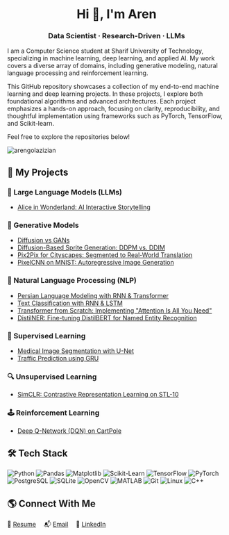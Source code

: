 <h1 align="center">Hi 👋, I'm Aren</h1>
<h3 align="center"><h3 align="center">Data Scientist · Research-Driven ·  LLMs </h3>
</h3>

I am a Computer Science student at Sharif University of Technology, specializing in machine learning, deep learning, and applied AI. My work covers a diverse array of domains, including generative modeling, natural language processing and reinforcement learning.

This GitHub repository showcases a collection of my end-to-end machine learning and deep learning projects. In these projects, I explore both foundational algorithms and advanced architectures. Each project emphasizes a hands-on approach, focusing on clarity, reproducibility, and thoughtful implementation using frameworks such as PyTorch, TensorFlow, and Scikit-learn.

Feel free to explore the repositories below!

<p align="left"> <img src="https://komarev.com/ghpvc/?username=arengolazizian&label=Profile%20views&color=0e75b6&style=flat" alt="arengolazizian" /> </p>

 ## 📂 My Projects
### 🤖 Large Language Models (LLMs)
- [Alice in Wonderland: AI Interactive Storytelling](https://github.com/ArenGolazizian/alice-interactive-storytelling)
  
### 🧠 Generative Models
- [Diffusion vs GANs](https://github.com/ArenGolazizian/Diffusion_vs_GANs)
- [Diffusion-Based Sprite Generation: DDPM vs. DDIM](https://github.com/ArenGolazizian/DDPM-vs-DDIM-Sprites)
- [Pix2Pix for Cityscapes: Segmented to Real-World Translation](https://github.com/ArenGolazizian/Pix2Pix-Cityscapes-Seg2Real)
- [PixelCNN on MNIST: Autoregressive Image Generation](https://github.com/ArenGolazizian/PixelCNN-MNIST)


### 📜 Natural Language Processing (NLP)
- [Persian Language Modeling with RNN & Transformer](https://github.com/ArenGolazizian/Persian-Language-Model)
- [Text Classification with RNN & LSTM](https://github.com/ArenGolazizian/text-classification-rnn-lstm)
- [Transformer from Scratch: Implementing "Attention Is All You Need"](https://github.com/ArenGolazizian/transformer-from-scratch)
- [DistilNER: Fine-tuning DistilBERT for Named Entity Recognition](https://github.com/ArenGolazizian/distilbert-ner-conll2003)

<!-- ### 📈 Time Series Forecasting -->
<!-- - [Informer for Time Series](https://github.com/ArenGolazizian/timeseries-Informer-Forecasting) -->
<!-- - [TSMixer Forecasting](https://github.com/ArenGolazizian/timeseries-TSMixer-Forecasting) -->

### 🎯 Supervised Learning
- [Medical Image Segmentation with U-Net](https://github.com/ArenGolazizian/image-segmentation-unet)
- [Traffic Prediction using GRU](https://github.com/ArenGolazizian/supervised-Traffic-GRU)

### 🔍 Unsupervised Learning
- [SimCLR: Contrastive Representation Learning on STL-10](https://github.com/ArenGolazizian/SimCLR-Contrastive-Learning/tree/main)

### 🕹️ Reinforcement Learning
- [Deep Q-Network (DQN) on CartPole](https://github.com/ArenGolazizian/DQN-CartPole)


## 🛠️ Tech Stack  

![Python](https://img.shields.io/badge/Python-3776AB?style=flat&logo=python&logoColor=white)
![Pandas](https://img.shields.io/badge/Pandas-150458?style=flat&logo=pandas&logoColor=white)
![Matplotlib](https://img.shields.io/badge/Matplotlib-008080?style=flat&logo=matplotlib&logoColor=white)
![Scikit-Learn](https://img.shields.io/badge/Scikit--Learn-F7931E?style=flat&logo=scikit-learn&logoColor=white)
![TensorFlow](https://img.shields.io/badge/TensorFlow-FF6F00?style=flat&logo=tensorflow&logoColor=white)
![PyTorch](https://img.shields.io/badge/PyTorch-EE4C2C?style=flat&logo=pytorch&logoColor=white)
![PostgreSQL](https://img.shields.io/badge/PostgreSQL-316192?style=flat&logo=postgresql&logoColor=white)
![SQLite](https://img.shields.io/badge/SQLite-003B57?style=flat&logo=sqlite&logoColor=white)
![OpenCV](https://img.shields.io/badge/OpenCV-5C3EE8?style=flat&logo=opencv&logoColor=white)
![MATLAB](https://img.shields.io/badge/MATLAB-0076A8?style=flat&logo=mathworks&logoColor=white)
![Git](https://img.shields.io/badge/Git-F05032?style=flat&logo=git&logoColor=white)
![Linux](https://img.shields.io/badge/Linux-FCC624?style=flat&logo=linux&logoColor=black)
![C++](https://img.shields.io/badge/C++-00599C?style=flat&logo=c%2B%2B&logoColor=white)

## 🌎 Connect With Me
📄 [Resume](https://flowcv.com/resume/0twau0kpwd) 
📬 [Email](mailto:arenfamilgolaziz@gmail.com) 
🔗 [LinkedIn](https://www.linkedin.com/in/aren-golazizian-33b3a0152)

